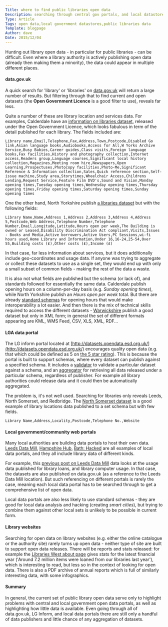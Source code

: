 ```yaml
---
Title: where to find public libraries open data
Description: searching through central gov portals, and local datastores
Type: Article
Tags: open data,local government datastores,public libraries data
Template: blogpage
Author: dave
Date: 2015/12/04
---
```


Hunting out library open data - in particular for public libraries - can be difficult. Even where a library authority is actively publishing open data (already then making them a minority), the data could appear in multiple different places.

#### data.gov.uk

A quick search for 'library' or 'libraries' on [data.gov.uk](https://data.gov.uk/) will return a large number of results. But filtering through that to find current and open datasets (the **Open Government Licence** is a good filter to use), reveals far less.

Quite a number of these are library location and services data. For examples, Calderdale have an [information on libraries dataset](https://data.gov.uk/dataset/libraries8), released under the Open Government Licence, which looks fabulous in term of the detail published for each library. The fields included are:

<pre class="prettyprint"><code>Library name,Email,Telephone,Fax,Address,Town,Postcode,Disabled Go link,Asian language books,Audiobooks,Access for All,W Yorks Archive Service,Busy Babies,Career guides,Class visits,Foreign language books,Fax facilities,History and photography collection,Internet access,Readers group,Language courses,Significant local history collection,Magazines,Meeting room hire,Newspapers,Open Learning,Prospectuses,Photocopy facilities,Photo-Me,Significant Reference & Information collection,Sales,Quick reference section,Self-issue machine,Study area,Storytimes,Wheelchair Access,Childrens Lending,Request Service,Feature Film DVD's,Sound and Vision,Monday opening times,Tuesday opening times,Wednesday opening times,Thursday opening times,Friday opening times,Saturday opening times,Sunday opening times</code></pre>

One the other hand, North Yorkshire publish [a libraries dataset](https://data.gov.uk/dataset/libraries2) but with the following fields:

<pre class="prettyprint"><code>Library Name,Name,Address 1,Address 2,Address 3,Address 4,Address 5,Postcode,Web Address,Telephone Number,Telephone Number,Email,Longitude,Latitude,Hours open per week,The Building is owned or Leased,Disability Discrimination Act compliant,Visits,Issues - Books and Media,Active borrowers,Active Users,PC Sessions,wi-fi hours used,Home Library and Information,Under 16,16-24,25-54,Over 55,Building costs (£),Other costs (£),Income (£)</code></pre>

In that case, far less information about services, but it does additionally include geo-coordinates and usage data. If anyone was trying to aggregate or collect these datasets to use as a single set, they would end up with only a small subset of common fields - making the rest of the data a waste.

It is also not what fields are published but the schema (or lack of), and standards followed for essentially the same data. Calderdale publish opening hours on a column-per-day basis (e.g. *Sunday opening times*), while North Yorkshire publish an *Hours open per week* total. But there are already [standard schemas](https://schema.org/openingHours) for opening hours that would make interoperability a lot easier. And then there is the mix of technical skills required to access the different datasets - [Warwickshire](https://data.gov.uk/dataset/warwickshire-libraries) publish a good dataset but only in XML form; in general the set of different formats appearing are KML, WMS Feed, CSV, XLS, XML, RDF...

#### LGA data portal

The LG inform portal located at [http://datasets.opendata.esd.org.uk/](http://datasets.opendata.esd.org.uk/) encourages quality open data (e.g. that which could be defined as 5 on [the 5 star rating](http://5stardata.info/en/)). This is because the portal is built to support schemas, where every dataset can publish against a specified schema. It includes a [validator](http://validator.opendata.esd.org.uk/) to validate a particular dataset against a schema, and an [aggregator](http://aggregator.opendata.esd.org.uk/) for retrieving all data released under a particular schema, regardless of publisher. For example all library authorities could release data and it could then be automatically aggregated.

The problem is, it's not well used. Searching for libraries only reveals Leeds, North Somerset, and Redbridge. The [North Somerset dataset](http://datasets.opendata.esd.org.uk/details?datasetId=22003) is a good example of library locations data published to a set schema but with few fields.

<pre class="prettyprint"><code>Library Name,Address,Locality,Postcode,Telephone No.,Website</code></pre>

#### Local government/community web portals

Many local authorities are building data portals to host their own data. [Leeds Data Mill](http://leedsdatamill.org/), [Hampshire Hub](http://www.hampshirehub.net/), [Bath: Hacked](https://data.bathhacked.org/) are all examples of local data portals, and they all include library data of different kinds.

For example, this [previous post on Leeds Data Mill](https://www.librarieshacked.org/tutorials/highcharts) data looks at the usage data published for library loans, and library computer usage. In that case, the datasets are also published on data.gov.uk (as a reference to the Leeds Data Mill location). But such referencing on different portals is rarely the case, meaning each local data portal has to be searched through to get a comprehensive list of open data.

Local data portals are also less likely to use standard schemas - they are good for local data analysis and hacking (creating *smart cities*), but trying to combine them against other local sets is unlikely to be possible in current form.

#### Library websites

Searching for open data on library websites (e.g. either the online catalogue or the authority site) rarely turns up open data - neither type of site are built to support open data releases. There will be reports and stats released:  for example the [Libraries West about page](https://www.librarieswest.org.uk/about/) gives stats for the latest financial year ('Around 7.2 million items were loaned from our libraries last year'), which is interesting to read, but less so in the context of looking for open data. There is also a PDF archive of annual reports which is full of similarly interesting data, with some infographics.

#### Summary

In general, the current set of public library open data serve only to highlight problems with central and local government open data portals, as well as highlighting how little data is available. Even going through all of data.gov.uk, LG Inform, and local data portals there are still only a handful of data publishers and little chance of any aggregation of datasets.